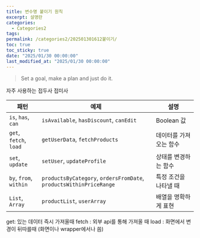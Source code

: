 ```yaml
---
title: 변수명 붙이기 원칙
excerpt: 설명란
categories:
  - Categories2
tags: 
permalink: /categories2/202501301612붙이기/
toc: true
toc_sticky: true
date: "2025/01/30 00:00:00"
last_modified_at: "2025/01/30 00:00:00"
---
```

> Set a goal, make a plan and just do it.

자주 사용하는 접두사 접미사


| 패턴                     | 예제                                                                 | 설명           |
| ---------------------- | ------------------------------------------------------------------ | ------------ |
| `is`, `has`, `can`     | `isAvailable`, `hasDiscount`, `canEdit`                            | Boolean 값    |
| `get`, `fetch`, `load` | `getUserData`, `fetchProducts`                                     | 데이터를 가져오는 함수 |
| `set`, `update`        | `setUser`, `updateProfile`                                         | 상태를 변경하는 함수  |
| `by`, `from`, `within` | `productsByCategory`, `ordersFromDate`, `productsWithinPriceRange` | 특정 조건을 나타낼 때 |
| `List`, `Array`        | `productList`, `userArray`                                         | 배열을 명확하게 표현  |



get: 있는 데이터 즉시 가져올때
fetch : 외부 api를 통해 가져올 때
load : 화면에서 변경이 뒤따를때 (화면이나 wrapper에서나 씀)


